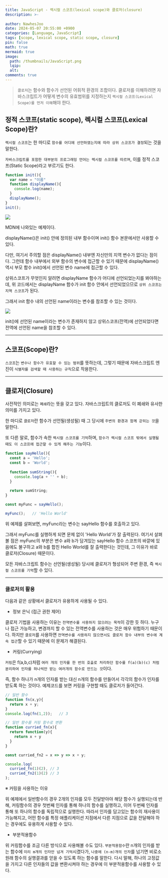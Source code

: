 ```yaml
---
title: JavaScript - 렉시컬 스코프(lexical scope)와 클로저(closure)
description: >-
  
author: NawhesJoo
date: 2024-05-07 20:55:00 +0900
categories: [Language, JavaScript]
tags: [scope, lexical scope, static scope, closure]
pin: false
math: true
mermaid: true
image:
  path: /thumbnails/JavaScript.png
  lqip: 
  alt: 
comments: true
---
```



> `클로저`는 함수와 함수가 선언된 어휘적 환경의 조합이다. 클로저를 이해하려면 자바스크립트가 어떻게 변수의 유효범위를 지정하는지 `렉시컬 스코프(Lexical Scope)를 먼저 이해`해야 한다.

## 정적 스코프(static scope), 렉시컬 스코프(Lexical Scope)란?

`렉시컬 스코프`는 한 마디로 `함수를 어디에 선언하였는지에 따라 상위 스코프가 결정`되는 것을 말한다.

`자바스크립트를 포함한 대부분의 프로그래밍 언어는 렉시컬 스코프를 따르며`, 이를 정적 스코프(Static Scope)라고 부르기도 한다.

```javascript
function init(){
  var name = "이름"
  function displayName(){
    console.log(name);
  }
  displayName();
}
init();
```

![](https://velog.velcdn.com/images/nawhes_joo/post/f0792525-cf29-43d3-90da-c9024e044df6/image.png)


MDN에 나와있는 예제이다.

displayName()은 init() 안에 정의된 내부 함수이며 init() 함수 본문에서만 사용할 수 있다.

다만, 여기서 주의할 점은 displayName() 내부엔 자신만의 지역 변수가 없다는 점이다. 그런데 함수 내부에서 외부 함수의 변수에 접근할 수 있기 때문에 displayName() 역시 부모 함수 init()에서 선언된 변수 name에 접근할 수 있다.

상위스코프가 무엇인지 알려면 displayName 함수가 어디에 선언되었는지를 봐야하는데, 위 코드에서는 displayName 함수가 init 함수 안에서 선언되었으므로 `상위 스코프는 지역 스코프`가 된다.

그래서 init 함수 내의 선언된 name이라는 변수를 참조할 수 있는 것이다.

![](https://velog.velcdn.com/images/nawhes_joo/post/456eeb1b-00be-426d-8749-d8e823a3be32/image.png)


init()에 선언된 name이라는 변수가 존재하지 않고 상위스코프(전역)에 선언되었다면 전역에 선언된 name을 참조할 수 있다.

---

## 스코프(Scope)란?

`스코프`는 `변수나 함수가 유효할 수 있는 범위`를 뜻하는데,
그렇기 때문에 자바스크립트 엔진이 `식별자를 검색할 때 사용하는 규칙`으로 작용한다.

---

## 클로저(Closure)

사전적인 의미로는 `폐쇄`라는 뜻을 갖고 있다.
자바스크립트의 클로저도 이 폐쇄와 유사한 의미를 가지고 있다.

한 마디로 `클로저`란 함수가 선언될(생성될) 때 그 당시에 `주변의 환경과 함께 갇히는 것`을 말한다.

또 다른 말로, 함수가 속한 `렉시컬 스코프를 기억`하며, `함수가 렉시컬 스코프 밖에서 실행될 때도 이 스코프에 접근할 수 있게 해주는 기능`이다.

```javascript
function sayHello(){
  const a = 'Hello';
  const b = 'World';
  
  function sumString(){
    console.log(a + '' + b);
  }
  
  return sumString;
}

const myFunc = sayHello();

myFunc();	// 'Hello World'
```

위 예제를 살펴보면, myFunc라는 변수는 sayHello 함수를 호출하고 있다.

그래서 myFunc를 실행하게 되면 문제 없이 'Hello World'가 잘 출력된다. 여기서 살펴볼 점은 myFunc의 부분은 변수 a와 b가 담겨있는 sayHello 함수 스코프의 바깥에 있음에도 불구하고 a와 b를 합친 Hello World를 잘 출력한다는 것인데, 그 이유가 바로 클로저(Closure) 때문이다.

모든 자바스크립트 함수는 선언될(생성될) 당시에 클로저가 형성되어 주변 환경, 즉 `렉시컬 스코프를 기억`할 수 있다.

---

### 클로저의 활용

다음과 같은 상황에서 클로저가 유용하게 사용될 수 있다.

- 정보 은닉 (접근 권한 제어)

클로저 기법을 사용하는 이유는 `전역변수를 사용하지 않으려는 목적`이 강한 듯 하다.
누구나 접근 가능하고, 변경까지 할 수 있는 전역변수를 사용하는 것은 매우 위험하기 때문이다.
하지만 `클로저`를 사용하면 `전역변수를 사용하지 않으면서도 클로저 함수 내부의 변수에 계속 접근`할 수 있기 때문에 이 문제가 해결된다.


- 커링(Currying)

`커링`은 f(a,b,c)처럼 `여러 개의 인자를 한 번의 호출로 처리하던 함수를 f(a)(b)(c) 처럼 분리하여 인자를 하나씩만 받는 여러개의 함수로 만드는 것`이다.

즉, 함수 하나가 n개의 인자를 받는 대신 n개의 함수를 만들어서 각각의 함수가 인자를 받도록 하는 것이다.
예제코드를 보면 커링을 구현할 때도 클로저가 들어간다.

```javascript
// 일반 함수
function fn(x,y){
  return x + y;
}
console.log(fn(1,2));	// 3

// 일반 함수를 커링 함수로 변환
function curried_fn(x){
  return function(y){
    return x + y
  }
}

const curried_fn2 = x => y => x + y;

console.log(
  curried_fn(1)(2),	// 3
  curried_fn2(1)(2)	// 3
);
```

※ 커링을 사용하는 이유

위 예제에서 일반함수의 경우 2개의 인자를 모두 전달받아야 해당 함수가 실행되는데 반해, 커링함수의 경우 첫번째 인자를 통해 하나의 함수를 실행하고, 이어 두번째 인자를 통해 또 하나의 함수를 독립적으로 실행한다. 따라서 인자를 담고있는 함수의 재사용이 가능해지고, 어떤 함수를 특정 애플리케이션 지점에서 다른 지점으로 값을 전달해야 하는 경우에도 유용하게 사용할 수 있다.


- 부분적용함수

위 커링함수를 조금 다른 방식으로 사용해볼 수도 있다.
`부분적용함수`란 n개의 인자를 받는 함수에 `미리 m개의 인자만 넘겨 기억`시켰다가, `나중에 (n-m)개의 인자`를 넘기면 비로소 원래 함수의 실행결과를 얻을 수 있도록 하는 함수를 말한다.
다시 말해, 하나의 고정값을 가지고 다른 인자들의 값을 변환시켜야 하는 경우에 이 부분적용함수를 사용할 수 있다.
